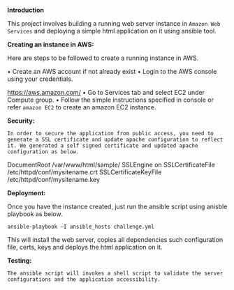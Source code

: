 <b>Introduction</b>

  This project involves building a running web server instance in `Amazon Web Services` and deploying a simple html application on it using ansible tool.
  
<b>Creating an instance in AWS:</b>
	
Here are steps to be followed to create a running instance in AWS.

•	Create an AWS account if not already exist
•	Login to the AWS console using your credentials.

https://aws.amazon.com/
•	Go to Services tab and select EC2 under Compute group.
•	Follow the simple instructions specified in console or refer `amazon EC2` to create an amazon EC2 instance.

<b>Security:</b>

	In order to secure the application from public access, you need to generate a SSL certificate and update apache configuration to reflect it. We generated a self signed certificate and updated apache configuration as below.

<VirtualHost ec2-13-58-26-246.us-east-2.compute.amazonaws.com:443>
DocumentRoot /var/www/html/sample/
SSLEngine  on
SSLCertificateFile /etc/httpd/conf/mysitename.crt
SSLCertificateKeyFile /etc/httpd/conf/mysitename.key
</VirtualHost>

<b>Deployment:</b>

Once you have the instance created, just run the ansible script using anisble playbook as below.

`ansible-playbook –I ansible_hosts challenge.yml`

This will install the web server, copies all dependencies such configuration file, certs, keys and deploys the html application on it.

<b>Testing:</b>

	The ansible script will invokes a shell script to validate the server configurations and the application accessibility.


	

        
 
